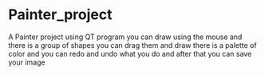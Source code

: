 # Painter_project
A Painter project using QT program
you can draw using the mouse and there is a group of shapes you can drag them and draw
there is a palette of color and you can redo and undo what you do 
and after that you can save your image
